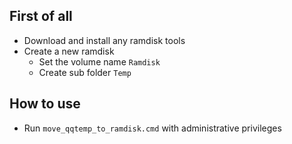 ## First of all
- Download and install any ramdisk tools
- Create a new ramdisk
    - Set the volume name `Ramdisk`
    - Create sub folder `Temp`
## How to use
- Run `move_qqtemp_to_ramdisk.cmd` with administrative privileges
